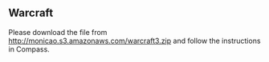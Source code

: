## Warcraft

Please download the file from <http://monicao.s3.amazonaws.com/warcraft3.zip> and follow the instructions in Compass. 
